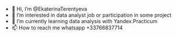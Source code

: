 - 👋 Hi, I’m @EkaterinaTerentyeva
- 👀 I’m interested in data analyst job or participation in some project
- 🌱 I’m currently learning data analysis with Yandex.Practicum
- 📫 How to reach me whatsapp +33766837714

<!---
EkaterinaTerentyeva/EkaterinaTerentyeva is a ✨ special ✨ repository because its `README.md` (this file) appears on your GitHub profile.
You can click the Preview link to take a look at your changes.
--->
